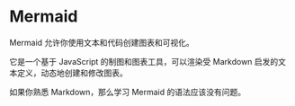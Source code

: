 # Mermaid

Mermaid 允许你使用文本和代码创建图表和可视化。

它是一个基于 JavaScript 的制图和图表工具，可以渲染受 Markdown 启发的文本定义，动态地创建和修改图表。

如果你熟悉 Markdown，那么学习 Mermaid 的语法应该没有问题。

<AutoCatalog />
